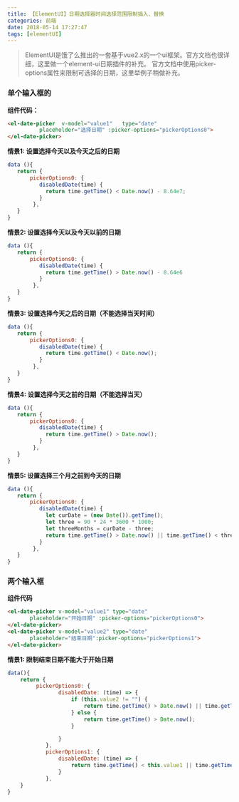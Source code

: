 ```yaml
---
title: 【ElementUI】日期选择器时间选择范围限制插入、替换
categories: 前端
date: 2018-05-14 17:27:47
tags: [elementUI]
---
```



>ElementUI是饿了么推出的一套基于vue2.x的一个ui框架。官方文档也很详细，这里做一个element-ui日期插件的补充。
>官方文档中使用picker-options属性来限制可选择的日期，这里举例子稍做补充。

<h3>单个输入框的</h3>

**组件代码：**
```html
<el-date-picker  v-model="value1"   type="date" 
          placeholder="选择日期" :picker-options="pickerOptions0"> 
</el-date-picker>
```

**情景1: 设置选择今天以及今天之后的日期**
```js
data (){
   return {
       pickerOptions0: {
          disabledDate(time) {
            return time.getTime() < Date.now() - 8.64e7;
          }
        },  
   }     
}  
```  

**情景2: 设置选择今天以及今天以前的日期**

```js
data (){
   return {
       pickerOptions0: {
          disabledDate(time) {
            return time.getTime() > Date.now() - 8.64e6
          }
        },  
   }     
}   
```
 
**情景3: 设置选择今天之后的日期（不能选择当天时间）**
```js
data (){
   return {
       pickerOptions0: {
          disabledDate(time) {
            return time.getTime() < Date.now();
          }
        },  
   }     
}  
```  
 
**情景4: 设置选择今天之前的日期（不能选择当天）**

```js
data (){
   return {
       pickerOptions0: {
          disabledDate(time) {
            return time.getTime() > Date.now();
          }
        },  
   }     
}    
```

**情景5: 设置选择三个月之前到今天的日期**

```js
data (){
   return {
       pickerOptions0: {
          disabledDate(time) {
            let curDate = (new Date()).getTime();
            let three = 90 * 24 * 3600 * 1000;
            let threeMonths = curDate - three;
            return time.getTime() > Date.now() || time.getTime() < threeMonths;;
          }
        },  
   }     
} 
```

<h3>两个输入框</h3>

**组件代码**

```html
<el-date-picker v-model="value1" type="date" 
       placeholder="开始日期" :picker-options="pickerOptions0">
</el-date-picker>
<el-date-picker v-model="value2" type="date" 
       placeholder="结束日期":picker-options="pickerOptions1">
</el-date-picker>
```

**情景1: 限制结束日期不能大于开始日期**

```js
data(){
    return {
         pickerOptions0: {
                disabledDate: (time) => {
                    if (this.value2 != "") {
                        return time.getTime() > Date.now() || time.getTime() > this.value2;
                    } else {
                        return time.getTime() > Date.now();
                    }

                }
            },
            pickerOptions1: {
                disabledDate: (time) => {
                    return time.getTime() < this.value1 || time.getTime() > Date.now();
                }
            },
    }      
}       
```